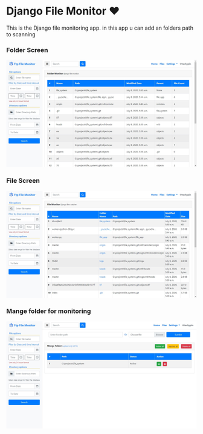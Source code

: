 # Django File Monitor :heart:
This is the Django file monitoring app. in this app u can add an folders path to scanning 


### Folder Screen
![Screen 1](screenshot/screen%201.jpg)

### File Screen
![Screen 2](screenshot/screen%202.jpg)

### Mange folder for monitoring
![Screen 3](screenshot/screen%203.jpg)
